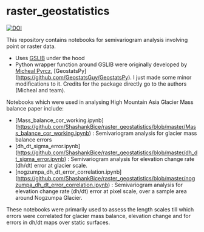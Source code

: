 # raster_geostatistics
[![DOI](https://zenodo.org/badge/150665172.svg)](https://zenodo.org/badge/latestdoi/150665172)


This repository contains notebooks for semivariogram analysis involving point or raster data. 
- Uses [GSLIB](http://www.gslib.com/) under the hood
- Python wrapper function around GSLIB were originally developed by [Micheal Pyrcz](http://www.michaelpyrcz.com/), 
[GeostatsPy] (https://github.com/GeostatsGuy/GeostatsPy). I just made some minor modifications to it. Credits for the package directly go to the authors (Micheal and team).

Notebooks which were used in analysing High Mountain Asia Glacier Mass balance paper include:
- [Mass_balance_cor_working.ipynb] (https://github.com/ShashankBice/raster_geostatistics/blob/master/Mass_balance_cor_working.ipynb) : Semivariogram analysis for glacier mass balance errors
- [dh_dt_sigma_error.ipynb] (https://github.com/ShashankBice/raster_geostatistics/blob/master/dh_dt_sigma_error.ipynb) : Semivariogram analysis for elevation change rate (dh/dt) error at glacier scale. 
- [nogzumpa_dh_dt_error_correlation.ipynb] (https://github.com/ShashankBice/raster_geostatistics/blob/master/nogzumpa_dh_dt_error_correlation.ipynb) : Semivariogram analysis for elevation change rate (dh/dt) error at pixel scale, over a sample area around Nogzumpa Glacier.

These notebooks were primarily used to assess the length scales till which errors were correlated for glacier mass balance, elevation change and for errors in dh/dt maps over static surfaces.
